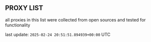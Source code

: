 ## PROXY LIST

all proxies in this list were collected from open sources and tested for functionality

last update: `2025-02-24 20:51:51.894939+00:00` UTC